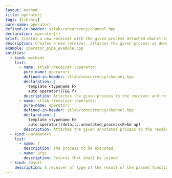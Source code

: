```yaml
---
layout: method
title: operator|
tags: [library]
pure-name: operator|
defined-in-header: stlab/concurrency/channel.hpp 
declaration: operator|()
brief: Creates a new receiver with the given process attached downstream.
description: Creates a new receiver, attaches the given process as downstream to it and returns this new receiver. The new receiver inherits the executor from its upstream receiver if not an alternative executor is attached. In case that `T` of `receiver<T>` is a move only type, repeated calls of this operator overwrite the previous attached downstream channel.
example: operator_pipe_example.cpp
entities:
  - kind: methods
    list:
      - name: stlab::receiver::operator|
        pure-name: operator|
        defined-in-header: stlab/concurrency/channel.hpp 
        declaration: |
          template <typename F> 
          auto operator|(F&& f)
        description: Attaches the given process to the receiver and returns a new receiver. It can either be a function object with a single parameter or a process that has an `await()` and a `yield()` method.
      - name: stlab::receiver::operator|
        pure-name: operator|
        defined-in-header: stlab/concurrency/channel.hpp 
        declaration: |
          template <typename F>
          auto operator|(detail::annotated_process<F>&& ap)
        description: Attaches the given annotated process to the receiver and returns a new receiver. It can either be a function object with a single parameter or a process that follows this signatur. An `annotated_process` should not be explicitly instantiated but it gets implicitly created as soon as one combines a function object with an `operator&` and an `executor` or a `buffer_size` or both.
  - kind: parameters
    list:
      - name: f
        description: The process to be executed.
      - name: args
        description: Futures that shall be joined
  - kind: result
    description: A receiver of type of the result of the passed function object
---
```

